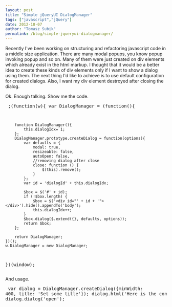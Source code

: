 ```yaml
--- 
layout: post
title: "Simple jQueryUI DialogManager"
tags: ["javascript","jQuery"]
date: 2012-10-07
author: "Tomasz Subik"
permalink: /blog/simple-jqueryui-dialogmanager/
---
```


Recently I've been working on structuring and refactoring javascript code in a middle size application. There are many modal popups, you know popup invoking popup and so on. Many of them were just created on div elements which already exist in the html markup. I thought that it would be a better idea to create these kinds of div elements only if I want to show a dialog using them. The next thing I'd like to achieve is to use default configuration for created dialogs. Also, I want my div element destroyed after closing the dialog.

<!--more-->

Ok. Enough talking. Show me the code.

<noscript><pre>
;(function(w){
    var DialogManager = (function(){

        function DialogManager(){
            this.dialogIdx= 1;    
        };
        DialogManager.prototype.createDialog = function(options){
            var defaults = {
                modal: true,
                resizeable: false,
                autoOpen: false,
                //removing dialog after close
                close: function () {
                    $(this).remove();
                }
            };
            var id = 'dialogId' + this.dialogIdx;
            
            $box = $('#' + id);
            if (!$box.length) {
                $box = $('<div id="' + id + '"></div>').hide().appendTo('body');
                this.dialogIdx++;
            }
            $box.dialog($.extend({}, defaults, options));
            return $box;
        };

        return DialogManager;
    })();
    w.DialogManager = new DialogManager;

})(window);
</pre></noscript>
<script src="https://gist.github.com/3849685.js?file=dialogmanager.js"> </script> 

And usage.

<noscript><pre>
var dialog = DialogManager.createDialog({minWidth: 400, title: 'Set some title'});
dialog.html('Here is the content');
dialog.dialog('open');
</pre></noscript>
<script src="https://gist.github.com/3849685.js?file=usage.js"> </script> 

